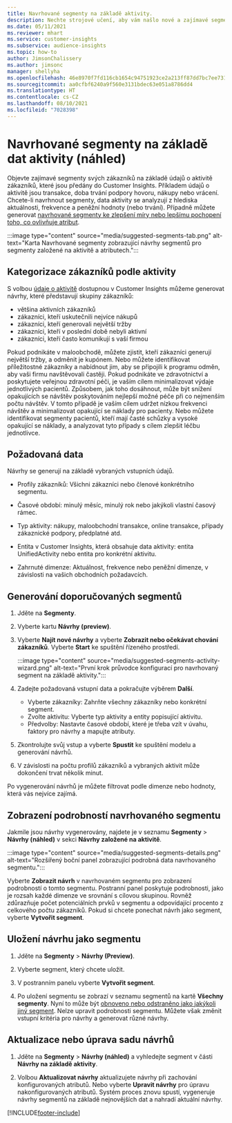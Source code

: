 ```yaml
---
title: Navrhované segmenty na základě aktivity.
description: Nechte strojové učení, aby vám našlo nové a zajímavé segmenty založené na aktivitě zákazníků.
ms.date: 05/11/2021
ms.reviewer: mhart
ms.service: customer-insights
ms.subservice: audience-insights
ms.topic: how-to
author: JimsonChalissery
ms.author: jimsonc
manager: shellyha
ms.openlocfilehash: 46e8970f7fd116cb1654c94751923ce2a213ff87dd7bc7ee731a62bbd0093513
ms.sourcegitcommit: aa0cfbf6240a9f560e3131bdec63e051a8786dd4
ms.translationtype: HT
ms.contentlocale: cs-CZ
ms.lasthandoff: 08/10/2021
ms.locfileid: "7028398"
---
```

# <a name="suggested-segments-based-on-activity-data-preview"></a>Navrhované segmenty na základě dat aktivity (náhled)

Objevte zajímavé segmenty svých zákazníků na základě údajů o aktivitě zákazníků, které jsou předány do Customer Insights. Příkladem údajů o aktivitě jsou transakce, doba trvání podpory hovoru, nákupy nebo vrácení. Chcete-li navrhnout segmenty, data aktivity se analyzují z hlediska aktuálnosti, frekvence a peněžní hodnoty (nebo trvání). Případně můžete generovat [navrhované segmenty ke zlepšení míry nebo lepšímu pochopení toho, co ovlivňuje atribut](suggested-segments.md).

:::image type="content" source="media/suggested-segments-tab.png" alt-text="Karta Navrhované segmenty zobrazující návrhy segmentů pro segmenty založené na aktivitě a atributech.":::

## <a name="categorize-customers-by-activity"></a>Kategorizace zákazníků podle aktivity

S volbou [údaje o aktivitě](activities.md) dostupnou v Customer Insights můžeme generovat návrhy, které představují skupiny zákazníků:

- většina aktivních zákazníků 
- zákazníci, kteří uskutečnili nejvíce nákupů 
- zákazníci, kteří generovali největší tržby 
- zákazníci, kteří v poslední době nebyli aktivní 
- zákazníci, kteří často komunikují s vaší firmou  

Pokud podnikáte v maloobchodě, můžete zjistit, kteří zákazníci generují největší tržby, a odměnit je kupónem. Nebo můžete identifikovat příležitostné zákazníky a nabídnout jim, aby se připojili k programu odměn, aby vaši firmu navštěvovali častěji.
Pokud podnikáte ve zdravotnictví a poskytujete veřejnou zdravotní péči, je vaším cílem minimalizovat výdaje jednotlivých pacientů. Způsobem, jak toho dosáhnout, může být snížení opakujících se návštěv poskytováním nejlepší možné péče při co nejmenším počtu návštěv. V tomto případě je vaším cílem udržet nízkou frekvenci návštěv a minimalizovat opakující se náklady pro pacienty. Nebo můžete identifikovat segmenty pacientů, kteří mají časté schůzky a vysoké opakující se náklady, a analyzovat tyto případy s cílem zlepšit léčbu jednotlivce. 

## <a name="required-data"></a>Požadovaná data

Návrhy se generují na základě vybraných vstupních údajů. 

- Profily zákazníků: Všichni zákazníci nebo členové konkrétního segmentu. 

- Časové období: minulý měsíc, minulý rok nebo jakýkoli vlastní časový rámec.

- Typ aktivity: nákupy, maloobchodní transakce, online transakce, případy zákaznické podpory, předplatné atd.  

- Entita v Customer Insights, která obsahuje data aktivity: entita UnifiedActivity nebo entita pro konkrétní aktivitu. 

- Zahrnuté dimenze: Aktuálnost, frekvence nebo peněžní dimenze, v závislosti na vašich obchodních požadavcích.

## <a name="generate-suggested-segments"></a>Generování doporučovaných segmentů

1. Jděte na **Segmenty**.

1. Vyberte kartu **Návrhy (preview)**.

1. Vyberte **Najít nové návrhy** a vyberte **Zobrazit nebo očekávat chování zákazníků**. Vyberte **Start** ke spuštění řízeného prostředí.

   :::image type="content" source="media/suggested-segments-activity-wizard.png" alt-text="První krok průvodce konfigurací pro navrhovaný segment na základě aktivity.":::

1. Zadejte požadovaná vstupní data a pokračujte výběrem **Další**.

   - Vyberte zákazníky: Zahrňte všechny zákazníky nebo konkrétní segment.
   - Zvolte aktivitu: Vyberte typ aktivity a entity popisující aktivitu.
   - Předvolby: Nastavte časové období, které je třeba vzít v úvahu, faktory pro návrhy a mapujte atributy.

1. Zkontrolujte svůj vstup a vyberte **Spustit** ke spuštění modelu a generování návrhů.

1. V závislosti na počtu profilů zákazníků a vybraných aktivit může dokončení trvat několik minut. 

Po vygenerování návrhů je můžete filtrovat podle dimenze nebo hodnoty, která vás nejvíce zajímá. 

## <a name="view-details-of-a-suggested-segment"></a>Zobrazení podrobností navrhovaného segmentu

Jakmile jsou návrhy vygenerovány, najdete je v seznamu **Segmenty** > **Návrhy (náhled)** v sekci **Návrhy založené na aktivitě**.

:::image type="content" source="media/suggested-segments-details.png" alt-text="Rozšířený boční panel zobrazující podrobná data navrhovaného segmentu.":::

Vyberte **Zobrazit návrh** v navrhovaném segmentu pro zobrazení podrobností o tomto segmentu. Postranní panel poskytuje podrobnosti, jako je rozsah každé dimenze ve srovnání s cílovou skupinou. Rovněž zdůrazňuje počet potenciálních prvků v segmentu a odpovídající procento z celkového počtu zákazníků. Pokud si chcete ponechat návrh jako segment, vyberte **Vytvořit segment**.    

## <a name="save-a-suggestion-as-a-segment"></a>Uložení návrhu jako segmentu

1. Jděte na **Segmenty** > **Návrhy (Preview)**.

1. Vyberte segment, který chcete uložit. 

1. V postranním panelu vyberte **Vytvořit segment**. 

1. Po uložení segmentu se zobrazí v seznamu segmentů na kartě **Všechny segmenty**. Nyní to může být [obnoveno nebo odstraněno jako jakýkoli jiný segment](segments.md). Nelze upravit podrobnosti segmentu. Můžete však změnit vstupní kritéria pro návrhy a generovat různé návrhy.

## <a name="refresh-or-edit-a-set-of-suggestions"></a>Aktualizace nebo úprava sadu návrhů

1. Jděte na **Segmenty** > **Návrhy (náhled)** a vyhledejte segment v části **Návrhy na základě aktivity**.

1. Volbou **Aktualizovat návrhy** aktualizujete návrhy při zachování konfigurovaných atributů. Nebo vyberte **Upravit návrhy** pro úpravu nakonfigurovaných atributů. Systém proces znovu spustí, vygeneruje návrhy segmentů na základě nejnovějších dat a nahradí aktuální návrhy.

[!INCLUDE[footer-include](../includes/footer-banner.md)]
